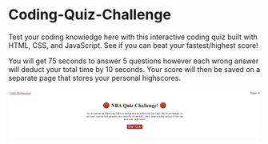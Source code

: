 # Coding-Quiz-Challenge
Test your coding knowledge here with this interactive coding quiz built with HTML, CSS, and JavaScript. See if you can beat your fastest/highest score!

You will get 75 seconds to answer 5 questions however each wrong answer will deduct your total time by 10 seconds. Your score will then be saved on a separate page that stores your personal highscores.

![NBA Coding Quiz Screenshot](./Assets/Screenshot.png)



